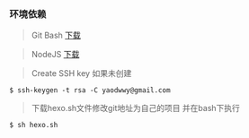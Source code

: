 ### 环境依赖

> Git Bash [下载](https://git-scm.com/downloads)
 
> NodeJS [下载](https://nodejs.org/en/download/)

> Create SSH key 如果未创建
    
    $ ssh-keygen -t rsa -C yaodwwy@gmail.com
    
>下载hexo.sh文件修改git地址为自己的项目 并在bash下执行 
 
    $ sh hexo.sh
